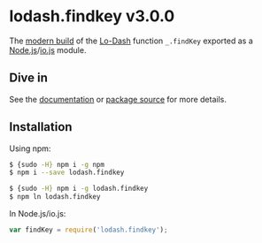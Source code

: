 # lodash.findkey v3.0.0

The [modern build](https://github.com/lodash/lodash/wiki/Build-Differences) of the [Lo-Dash](https://lodash.com/) function `_.findKey` exported as a [Node.js](http://nodejs.org/)/[io.js](https://iojs.org/) module.

## Dive in

See the [documentation](https://lodash.com/docs#findKey) or [package source](https://github.com/lodash/lodash/blob/3.0.0-npm-packages/lodash.findkey/index.js) for more details.

## Installation

Using npm:

```bash
$ {sudo -H} npm i -g npm
$ npm i --save lodash.findkey

$ {sudo -H} npm i -g lodash.findkey
$ npm ln lodash.findkey
```

In Node.js/io.js:

```js
var findKey = require('lodash.findkey');
```
